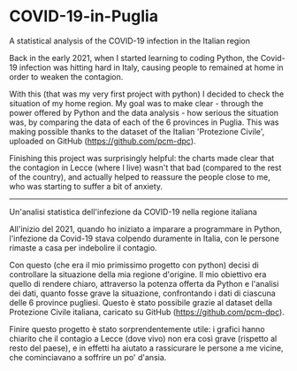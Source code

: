 # COVID-19-in-Puglia
A statistical analysis of the COVID-19 infection in the Italian region

Back in the early 2021, when I started learning to coding Python, the Covid-19 infection was hitting hard in Italy, causing people to remained at home in order to weaken the contagion.

With this (that was my very first project with python) I decided to check the situation of my home region. My goal was to make clear - through the power offered by Python and the data analysis - how serious the situation was, by comparing the data of each of the 6 provinces in Puglia. 
This was making possible thanks to the dataset of the Italian 'Protezione Civile', uploaded on GitHub (https://github.com/pcm-dpc).

Finishing this project was surprisingly helpful:  the charts made clear that the contagion in Lecce (where I live) wasn't that bad (compared to the rest of the country), and actually helped to reassure the people close to me, who was starting to suffer a bit of anxiety.

---------------------------------------------------------------------------------------------------------

Un'analisi statistica dell'infezione da COVID-19 nella regione italiana

All'inizio del 2021, quando ho iniziato a imparare a programmare in Python, l'infezione da Covid-19 stava colpendo duramente in Italia, con le persone rimaste a casa per indebolire il contagio.

Con questo (che era il mio primissimo progetto con python) decisi di controllare la situazione della mia regione d'origine. Il mio obiettivo era quello di rendere chiaro, attraverso la potenza offerta da Python e l'analisi dei dati, quanto fosse grave la situazione, confrontando i dati di ciascuna delle 6 province pugliesi. 
Questo è stato possibile grazie al dataset della Protezione Civile italiana, caricato su GitHub (https://github.com/pcm-dpc).

Finire questo progetto è stato sorprendentemente utile: i grafici hanno chiarito che il contagio a Lecce (dove vivo) non era così grave (rispetto al resto del paese), e in effetti ha aiutato a rassicurare le persone a me vicine, che cominciavano a soffrire un po' d'ansia.

